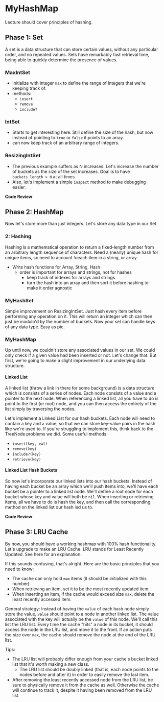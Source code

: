 # MyHashMap
Lecture should cover principles of hashing.

## Phase 1: Set
A set is a data structure that can store certain values, without 
any particular order, and no repeated values. Sets have remarkably 
fast retrieval time, being able to quickly determine the presence 
of values. 

### MaxIntSet
- Initialize with integer `max` to define the range
of integers that we're keeping track of.
- methods:
  - `insert`
  - `remove`
  - `include?`

### IntSet
- Starts to get interesting here. Still define the size of the
hash, but now instead of pointing to `true` or `false` it points to
an array.
- can now keep track of an arbitrary range of integers.

### ResizingIntSet
- The previous example suffers as N increases. Let's increase the number
of buckets as the size of the set increases. Goal is to have `buckets.length > N`
at all times.
- Also, let's implement a simple `inspect` method to make debugging
easier.

**Code Review**

## Phase 2: HashMap
Now let's store more than just integers. Let's store any data type in our Set.

### 2: Hashing
Hashing is a mathematical operation to return a fixed-length 
number from an arbitrary length sequence of characters. Need a (nearly)
unique hash for unique items, so need to account foeach item in a string, 
or array.
- Write hash functions for Array, String, Hash
  - order is important for arrays and strings, not for hashes
    - keep track of indexes for arrays and strings
    - turn the hash into an array and then sort it before hashing to
      make it order agnostic

### MyHashSet
Simple improvement on ResizingIntSet. Just hash every item before
performing any operation on it. This will return an integer which can
then just be modulo'd by the number of buckets. Now your set can handle
keys of any data type. Easy as pie.

### MyHashMap
Up until now, we couldn't store any associated values in our set. We
could only check if a given value had been inserted or not. Let's change
that. But first, we're going to make a slight improvement in our underlying
data structure.

#### Linked List
A linked list (throw a link in there for some background) is a data structure
which is consists of a series of nodes. Each node consists of a value and a pointer
to the next node. When referencing a linked list, all you have to do is point to 
the first (or root) node, and you can then access the entirety of the list simply by 
traversing the nodes.

Let's implement a Linked List for our hash buckets. Each node will need to contain a 
key and a value, so that we can store key-value pairs in the hash like we're used to. 
If you're struggling to implement this, think back to the TreeNode problems we did. 
Some useful methods:
- `insert(key, val)`
- `remove(key)`
- `include?(key)`
- `retrieve(key)`

#### Linked List Hash Buckets 
So now let's incorporate our linked lists into our hash buckets. Instead of having
each bucket be an array which we'll push items into, we'll have each bucket be 
a pointer to a linked list node. We'll define a root node for each bucket whose 
key and value will both be `nil`. When inserting or retrieving items, all we 
have to do is hash the key, and then call the corresponding method on the 
linked list our hash led us to.

**Code Review**
## Phase 3: LRU Cache
By now, you should have a working hashmap with 100% hash functionality. Let's upgrade
to make an LRU Cache. LRU stands for Least Recently Updated. See here for an 
explanation.

If this sounds confusing, that's alright. Here are the basic principles that you 
need to know:
- The cache can only hold `max` items (it should be initialized with this number).
- When retrieving an item, set it to be the most recently updated item.
- When inserting an item, if the cache would exceed size `max`, delete the least 
  recently accessed item.

General strategy:
Instead of having the `value` of each hash node simply store the value, `value` 
should point to a node in another linked list. The value associated with the key
will actually be the `value` of this node. We'll call this list the LRU list. 
Every time the cache "hits" a node in its bucket, it should access the node in 
the LRU list, and move it to the front. If an action puts the size over `max`, 
the cache should remove the node at the end of the LRU list.

Tips:
- The LRU list will probably differ enough from your cache's bucket linked list
that it's worth making a new class.
  - The LRU list should be doubly linked (that is, each node points to the nodes
  before and after it) in order to easily remove the last item.
- After removing the least recently accessed node from the LRU list, be 
sure to physically remove it from the cache as well. Otherwise the cache will
continue to track it, despite it having been removed from the LRU list.

